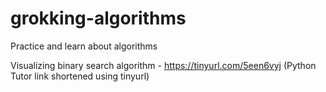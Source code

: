 # grokking-algorithms
Practice and learn about algorithms

Visualizing binary search algorithm - https://tinyurl.com/5een6vyj (Python Tutor link shortened using tinyurl)

